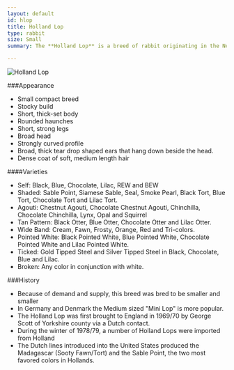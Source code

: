 ```yaml
---
layout: default
id: hlop
title: Holland Lop
type: rabbit
size: Small
summary: The **Holland Lop** is a breed of rabbit originating in the Netherlands. The breed was recognized by the Netherlands' Governing Rabbit Council in 1964 and the American Rabbit Breeders' Association in 1979. They are popular house pets, and are very popular and competitive for show. They are also known for their sweet temperament and nonaggressive behavior, though they retain a certain doglike tenacity.

--- 
```


<img src="http://upload.wikimedia.org/wikipedia/commons/6/6a/Holland_Lop_with_Broken_Orange_Coloring.jpg" alt="Holland Lop">

###Appearance
- Small compact breed
- Stocky build
- Short, thick-set body
- Rounded haunches
- Short, strong legs
- Broad head
- Strongly curved profile 
- Broad, thick tear drop shaped ears that hang down beside the head.
- Dense coat of soft, medium length hair

####Varieties
- Self: Black, Blue, Chocolate, Lilac, REW and BEW 
- Shaded: Sable Point, Siamese Sable, Seal, Smoke Pearl, Black Tort, Blue Tort, Chocolate Tort and Lilac Tort. 
- Agouti: Chestnut Agouti, Chocolate Chestnut Agouti, Chinchilla, Chocolate Chinchilla, Lynx, Opal and Squirrel 
- Tan Pattern: Black Otter, Blue Otter, Chocolate Otter and Lilac Otter.
- Wide Band: Cream, Fawn, Frosty, Orange, Red and Tri-colors.
- Pointed White: Black Pointed White, Blue Pointed White, Chocolate Pointed White and Lilac Pointed White.
- Ticked: Gold Tipped Steel and Silver Tipped Steel in Black, Chocolate, Blue and Lilac.
- Broken: Any color in conjunction with white.


###History

- Because of demand and supply, this breed was bred to be smaller and smaller
- In Germany and Denmark the Medium sized "Mini Lop" is more popular. 
- The Holland Lop was first brought to England in 1969/70 by George Scott of Yorkshire county via a Dutch contact.
- During the winter of 1978/79, a number of Holland Lops were imported from Holland
- The Dutch lines introduced into the United States produced the Madagascar (Sooty Fawn/Tort) and the Sable Point, the two most favored colors in Hollands.